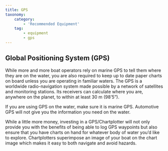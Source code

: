 ```yaml
---
title: GPS
taxonomy:
    category:
        - 'Recommended Equipment'
    tag:
        - equipment
        - gps
---
```


## Global Positioning System (GPS)

While more and more boat operators rely on marine GPS to tell them where they are on the water, you are also required to keep up to date paper charts on board unless you are operating in familiar waters. The GPS is a worldwide radio-navigation system made possible by a network of satellites and monitoring stations. Its receivers can calculate where you are, anywhere on the planet, to within at least 30 m (98’5”).

If you are using GPS on the water, make sure it is marine GPS. Automotive GPS will not give you the information you need on the water.

While a little more money, investing in a GPS/Chartplotter will not only provide you with the benefits of  being able to log GPS waypoints but also ensure that you have charts on hand for whatever  body of water you’d like to explore.  Chartplotters superimpose an image of your boat on the chart image which makes it easy to both navigate and avoid hazards.
